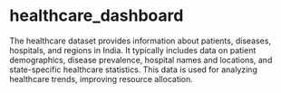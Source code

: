 # healthcare_dashboard
The healthcare dataset provides information about patients, diseases, hospitals, and regions in India. It typically includes data on patient demographics, disease prevalence, hospital names and locations, and state-specific healthcare statistics. This data is used for analyzing healthcare trends, improving resource allocation.
